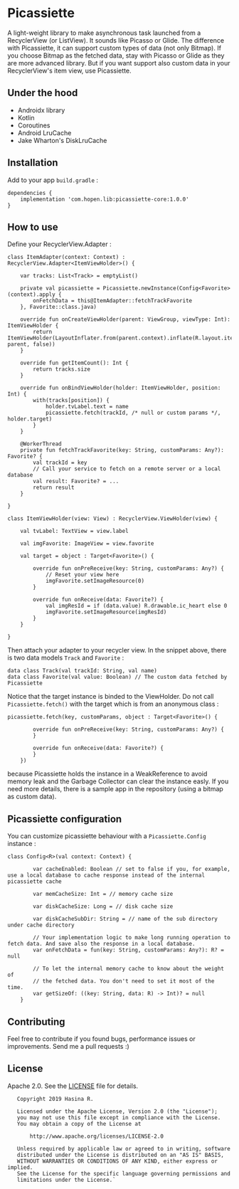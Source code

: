 # Picassiette
A light-weight library to make asynchronous task launched from a RecyclerView (or ListView). It sounds like Picasso or Glide. The difference with Picassiette, it can support custom types of data (not only Bitmap). If you choose Bitmap as the fetched data, stay with Picasso or Glide as they are more advanced library. But if you want support also custom data in your RecyclerView's item view, use Picassiette.

## Under the hood
* Androidx library
* Kotlin
* Coroutines
* Android LruCache
* Jake Wharton's DiskLruCache

## Installation
Add to your app `build.gradle` :
````
dependencies {
    implementation 'com.hopen.lib:picassiette-core:1.0.0'
}
````

## How to use
Define your RecyclerView.Adapter :
```
class ItemAdapter(context: Context) : RecyclerView.Adapter<ItemViewHolder>() {

    var tracks: List<Track> = emptyList()

    private val picassiette = Picassiette.newInstance(Config<Favorite>(context).apply {
        onFetchData = this@ItemAdapter::fetchTrackFavorite
    }, Favorite::class.java)

    override fun onCreateViewHolder(parent: ViewGroup, viewType: Int): ItemViewHolder {
        return ItemViewHolder(LayoutInflater.from(parent.context).inflate(R.layout.item_view, parent, false))
    }

    override fun getItemCount(): Int {
        return tracks.size
    }

    override fun onBindViewHolder(holder: ItemViewHolder, position: Int) {
        with(tracks[position]) {
            holder.tvLabel.text = name
            picassiette.fetch(trackId, /* null or custom params */, holder.target)
        }
    }

    @WorkerThread
    private fun fetchTrackFavorite(key: String, customParams: Any?): Favorite? {
        val trackId = key
        // Call your service to fetch on a remote server or a local database
        val result: Favorite? = ...
        return result
    }

}

class ItemViewHolder(view: View) : RecyclerView.ViewHolder(view) {

    val tvLabel: TextView = view.label

    val imgFavorite: ImageView = view.favorite

    val target = object : Target<Favorite>() {

        override fun onPreReceive(key: String, customParams: Any?) {
            // Reset your view here
            imgFavorite.setImageResource(0)
        }

        override fun onReceive(data: Favorite?) {
            val imgResId = if (data.value) R.drawable.ic_heart else 0
            imgFavorite.setImageResource(imgResId)
        }
    }

}
```
Then attach your adapter to your recycler view.
In the snippet above, there is two data models `Track` and `Favorite` :
```
data class Track(val trackId: String, val name)
data class Favorite(val value: Boolean) // The custom data fetched by Picassiette
```
Notice that the target instance is binded to the ViewHolder. Do not call `Picassiette.fetch()` with the target which is from an anonymous class :
```
picassiette.fetch(key, customParams, object : Target<Favorite>() {

        override fun onPreReceive(key: String, customParams: Any?) {
        }

        override fun onReceive(data: Favorite?) {
        }
    })
```
because Picassiette holds the instance in a WeakReference to avoid memory leak and the Garbage Collector can clear the instance easly.
If you need more details, there is a sample app in the repository (using a bitmap as custom data).

## Picassiette configuration
You can customize picassiette behaviour with a `Picassiette.Config` instance :
```
class Config<R>(val context: Context) {

        var cacheEnabled: Boolean // set to false if you, for example, use a local database to cache response instead of the internal picassiette cache

        var memCacheSize: Int = // memory cache size

        var diskCacheSize: Long = // disk cache size

        var diskCacheSubDir: String = // name of the sub directory under cache directory

        // Your implementation logic to make long running operation to fetch data. And save also the response in a local database.
        var onFetchData = fun(key: String, customParams: Any?): R? = null

        // To let the internal memory cache to know about the weight of
        // the fetched data. You don't need to set it most of the time.
        var getSizeOf: ((key: String, data: R) -> Int)? = null
    }
```
## Contributing
Feel free to contribute if you found bugs, performance issues or improvements. Send me a pull requests :)
## License
Apache 2.0. See the [LICENSE](https://github.com/mrHerintsoaHasina/flextools/blob/master/LICENSE.md) file for details.
```
   Copyright 2019 Hasina R.

   Licensed under the Apache License, Version 2.0 (the "License");
   you may not use this file except in compliance with the License.
   You may obtain a copy of the License at

       http://www.apache.org/licenses/LICENSE-2.0

   Unless required by applicable law or agreed to in writing, software
   distributed under the License is distributed on an "AS IS" BASIS,
   WITHOUT WARRANTIES OR CONDITIONS OF ANY KIND, either express or implied.
   See the License for the specific language governing permissions and
   limitations under the License.`
```